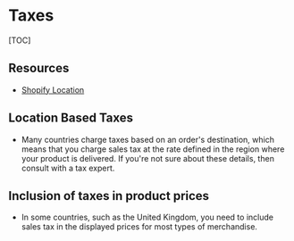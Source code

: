 # Taxes

[TOC]

## Resources

- [Shopify Location](https://help.shopify.com/en/manual/taxes/location)

## Location Based Taxes

- Many countries charge taxes based on an order's destination, which means that you charge sales tax at the rate defined in the region where your product is delivered. If you're not sure about these details, then consult with a tax expert.

## Inclusion of taxes in product prices

- In some countries, such as the United Kingdom, you need to include sales tax in the displayed prices for most types of merchandise.

